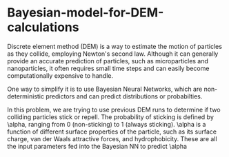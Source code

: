# Bayesian-model-for-DEM-calculations 

Discrete element method (DEM) is a way to estimate the motion of particles as they collide, employing Newton's second law. Although it can generally provide an accurate prediction of particles, such as microparticles and nanoparticles, it often requires small time steps and can easily become computationally expensive to handle. 

One way to simplify it is to use Bayesian Neural Networks, which are non-deterministic predictors and can predict distributions or probabilties.

In this problem, we are trying to use previous DEM runs to determine if two colliding particles stick or repell. The probability of sticking is defined by \alpha, ranging from 0 (non-sticking) to 1 (always sticking). \alpha is a function of different surface properties of the particle, such as its surface charge, van der Waals attractive forces, and hydrophobicity. These are all the input parameters fed into the Bayesian NN to predict \alpha

